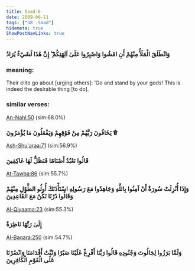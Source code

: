 ```yaml
---
title: Saad:6
date: 2009-06-11
tags: ["38 .Saad"]
hidemeta: true 
ShowPostNavLinks: true 
---
```

### وَانْطَلَقَ الْمَلَأُ مِنْهُمْ أَنِ امْشُوا وَاصْبِرُوا عَلَىٰ آلِهَتِكُمْ ۖ إِنَّ هَٰذَا لَشَيْءٌ يُرَادُ
### meaning: 
Their elite go about [urging others]: ‘Go and stand by your gods! This is indeed the desirable thing [to do].
### similar verses: 

[An-Nahl:50](/16/50) (sim:68.0%)

### يَخَافُونَ رَبَّهُمْ مِنْ فَوْقِهِمْ وَيَفْعَلُونَ مَا يُؤْمَرُونَ ۩

[Ash-Shu'araa:71](/26/71) (sim:56.9%)

### قَالُوا نَعْبُدُ أَصْنَامًا فَنَظَلُّ لَهَا عَاكِفِينَ

[At-Tawba:86](/9/86) (sim:55.7%)

### وَإِذَا أُنْزِلَتْ سُورَةٌ أَنْ آمِنُوا بِاللَّهِ وَجَاهِدُوا مَعَ رَسُولِهِ اسْتَأْذَنَكَ أُولُو الطَّوْلِ مِنْهُمْ وَقَالُوا ذَرْنَا نَكُنْ مَعَ الْقَاعِدِينَ

[Al-Qiyaama:23](/75/23) (sim:55.3%)

### إِلَىٰ رَبِّهَا نَاظِرَةٌ

[Al-Baqara:250](/2/250) (sim:54.7%)

### وَلَمَّا بَرَزُوا لِجَالُوتَ وَجُنُودِهِ قَالُوا رَبَّنَا أَفْرِغْ عَلَيْنَا صَبْرًا وَثَبِّتْ أَقْدَامَنَا وَانْصُرْنَا عَلَى الْقَوْمِ الْكَافِرِينَ
